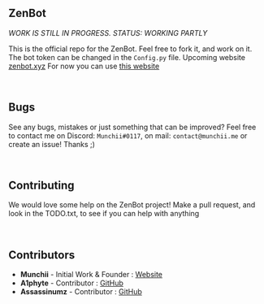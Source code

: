 ## ZenBot

*WORK IS STILL IN PROGRESS. STATUS: WORKING PARTLY*

This is the official repo for the ZenBot. Feel free to fork it, and work on it.
The bot token can be changed in the `Config.py` file.
Upcoming website [zenbot.xyz](http://zenbot.xyz/)
For now you can use [this website](https://dmunch04.github.io/ZenBot/)

<br>

## Bugs

See any bugs, mistakes or just something that can be improved? Feel free to contact me on Discord: `Munchii#0117`, on mail: `contact@munchii.me` or create an issue! Thanks ;)

<br>

## Contributing
We would love some help on the ZenBot project! Make a pull request, and look in the TODO.txt, to see if you can help with anything

<br>

## Contributors
- **Munchii** - Initial Work & Founder : [Website](https://munchii.me)
- **A1phyte** - Contributor : [GitHub](https://github.com/A1phyte)
- **Assassinumz** - Contributor : [GitHub](https://github.com/Assassinumz)
